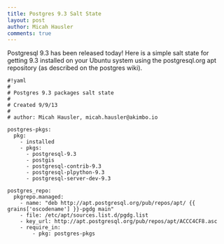 ```yaml
---
title: Postgres 9.3 Salt State
layout: post
author: Micah Hausler
comments: true
---
```


Postgresql 9.3 has been released today! Here is a simple salt state for getting 9.3 installed on your Ubuntu system using the postgresql.org apt repository (as described on the postgres wiki).

```
#!yaml
#
# Postgres 9.3 packages salt state
#
# Created 9/9/13
#
# author: Micah Hausler, micah.hausler@akimbo.io

postgres-pkgs:
  pkg:
    - installed
    - pkgs:
      - postgresql-9.3
      - postgis
      - postgresql-contrib-9.3
      - postgresql-plpython-9.3
      - postgresql-server-dev-9.3

postgres_repo:
  pkgrepo.managed:
    - name: "deb http://apt.postgresql.org/pub/repos/apt/ {{ grains['oscodename'] }}-pgdg main"
    - file: /etc/apt/sources.list.d/pgdg.list
    - key_url: http://apt.postgresql.org/pub/repos/apt/ACCC4CF8.asc
    - require_in:
        - pkg: postgres-pkgs
```
